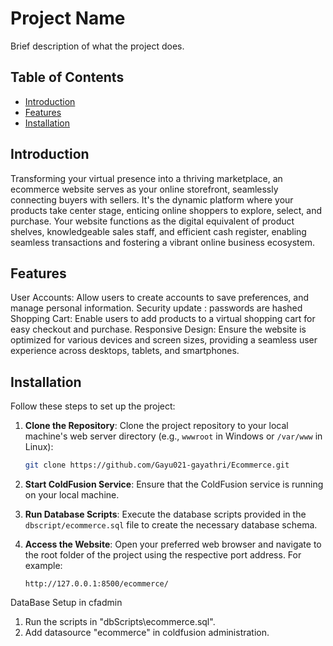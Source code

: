 # Project Name

Brief description of what the project does.

## Table of Contents

- [Introduction](#introduction)
- [Features](#features)
- [Installation](#installation)


## Introduction

Transforming your virtual presence into a thriving marketplace, an ecommerce website serves as your online storefront, seamlessly connecting buyers with sellers.
It's the dynamic platform where your products take center stage, enticing online shoppers to explore, select, and purchase. 
Your website functions as the digital equivalent of product shelves, knowledgeable sales staff, and efficient cash register, enabling seamless transactions and fostering a vibrant online business ecosystem.

## Features

User Accounts: Allow users to create accounts to save preferences, and manage personal information.
Security update : passwords are hashed
Shopping Cart: Enable users to add products to a virtual shopping cart for easy checkout and purchase.
Responsive Design: Ensure the website is optimized for various devices and screen sizes, providing a seamless user experience across desktops, tablets, and smartphones.

## Installation

Follow these steps to set up the project:

1. **Clone the Repository**: Clone the project repository to your local machine's web server directory (e.g., `wwwroot` in Windows or `/var/www` in Linux):
    ```bash
    git clone https://github.com/Gayu021-gayathri/Ecommerce.git
    ```

2. **Start ColdFusion Service**: Ensure that the ColdFusion service is running on your local machine.

3. **Run Database Scripts**: Execute the database scripts provided in the `dbscript/ecommerce.sql` file to create the necessary database schema.

4. **Access the Website**: Open your preferred web browser and navigate to the root folder of the project using the respective port address. For example:
    ```
    http://127.0.0.1:8500/ecommerce/
    ```





DataBase Setup in cfadmin

1) Run the scripts in "dbScripts\ecommerce.sql".
2) Add datasource "ecommerce" in coldfusion administration.

